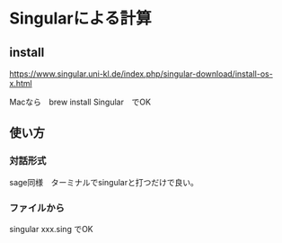 # Singularによる計算

## install

https://www.singular.uni-kl.de/index.php/singular-download/install-os-x.html

Macなら　brew install Singular　でOK

## 使い方

### 対話形式

sage同様　ターミナルでsingularと打つだけで良い。

### ファイルから

singular xxx.sing でOK

